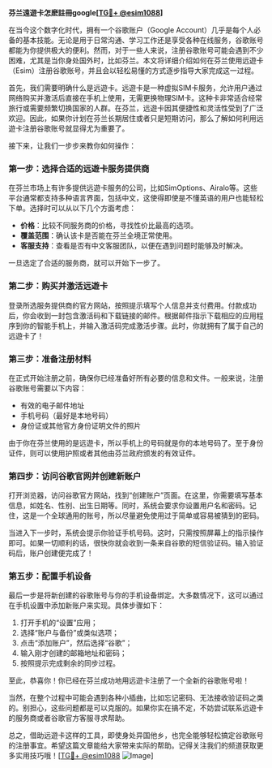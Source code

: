**芬兰遠遊卡怎麽註冊google[[TG💪+ @esim1088](https://t.me/s/esim1088)]**

在当今这个数字化时代，拥有一个谷歌账户（Google Account）几乎是每个人必备的基本技能。无论是用于日常沟通、学习工作还是享受各种在线服务，谷歌账号都能为你提供极大的便利。然而，对于一些人来说，注册谷歌账号可能会遇到不少困难，尤其是当你身处国外时，比如芬兰。本文将详细介绍如何在芬兰使用远遊卡（Esim）注册谷歌账号，并且会以轻松易懂的方式逐步指导大家完成这一过程。

首先，我们需要明确什么是远遊卡。远遊卡是一种虚拟SIM卡服务，允许用户通过网络购买并激活后直接在手机上使用，无需更换物理SIM卡。这种卡非常适合经常旅行或需要频繁切换国家的人群。在芬兰，远遊卡因其便捷性和灵活性受到了广泛欢迎。因此，如果你计划在芬兰长期居住或者只是短期访问，那么了解如何利用远遊卡注册谷歌账号就显得尤为重要了。

接下来，让我们一步步来教你如何操作：

### 第一步：选择合适的远遊卡服务提供商

在芬兰市场上有许多提供远遊卡服务的公司，比如SimOptions、Airalo等。这些平台通常都支持多种语言界面，包括中文，这使得即使是不懂英语的用户也能轻松下单。选择时可以从以下几个方面考虑：
- **价格**：比较不同服务商的价格，寻找性价比最高的选项。
- **覆盖范围**：确认该卡是否能在芬兰全境正常使用。
- **客服支持**：查看是否有中文客服团队，以便在遇到问题时能够及时解决。

一旦选定了合适的服务商，就可以开始下一步了。

### 第二步：购买并激活远遊卡

登录所选服务提供商的官方网站，按照提示填写个人信息并支付费用。付款成功后，你会收到一封包含激活码和下载链接的邮件。根据邮件指示下载相应的应用程序到你的智能手机上，并输入激活码完成激活步骤。此时，你就拥有了属于自己的远遊卡了！

### 第三步：准备注册材料

在正式开始注册之前，确保你已经准备好所有必要的信息和文件。一般来说，注册谷歌账号需要以下内容：
- 有效的电子邮件地址
- 手机号码（最好是本地号码）
- 身份证或其他官方身份证明文件的照片

由于你在芬兰使用的是远遊卡，所以手机上的号码就是你的本地号码了。至于身份证件，则可以使用护照或者其他由芬兰政府颁发的有效证件。

### 第四步：访问谷歌官网并创建新账户

打开浏览器，访问谷歌官方网站，找到“创建账户”页面。在这里，你需要填写基本信息，如姓名、性别、出生日期等。同时，系统会要求你设置用户名和密码。记住，这是一个全球通用的账号，所以尽量避免使用过于简单或容易被猜到的密码。

当进入下一步时，系统会提示你验证手机号码。这时，只需按照屏幕上的指示操作即可。如果一切顺利的话，很快你就会收到一条来自谷歌的短信验证码。输入验证码后，账户创建便完成了！

### 第五步：配置手机设备

最后一步是将新创建的谷歌账号与你的手机设备绑定。大多数情况下，这可以通过在手机设置中添加新账户来实现。具体步骤如下：
1. 打开手机的“设置”应用；
2. 选择“账户与备份”或类似选项；
3. 点击“添加账户”，然后选择“谷歌”；
4. 输入刚才创建的邮箱地址和密码；
5. 按照提示完成剩余的同步过程。

至此，恭喜你！你已经在芬兰成功地用远遊卡注册了一个全新的谷歌账号啦！

当然，在整个过程中可能会遇到各种小插曲，比如忘记密码、无法接收验证码之类的。别担心，这些问题都是可以克服的。如果你实在搞不定，不妨尝试联系远遊卡的服务商或者谷歌官方客服寻求帮助。

总之，借助远遊卡这样的工具，即使身处异国他乡，也完全能够轻松搞定谷歌账号的注册事宜。希望这篇文章能给大家带来实际的帮助。记得关注我们的频道获取更多实用技巧哦！[[TG💪+ @esim1088](https://t.me/s/esim1088) ![Image](https://i.postimg.cc/4NQfJmqS/Snipaste-2025-05-13-00-14-12.png)]